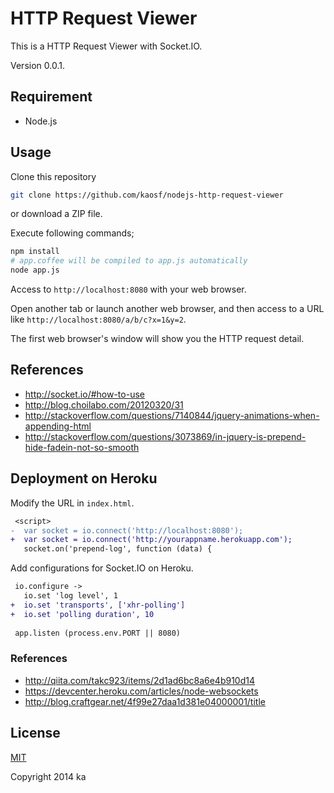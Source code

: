 # HTTP Request Viewer

This is a HTTP Request Viewer with Socket.IO.

Version 0.0.1.

## Requirement

* Node.js

## Usage

Clone this repository

```sh
git clone https://github.com/kaosf/nodejs-http-request-viewer
```

or download a ZIP file.

Execute following commands;

```sh
npm install
# app.coffee will be compiled to app.js automatically
node app.js
```

Access to `http://localhost:8080` with your web browser.

Open another tab or launch another web browser,
and then access to a URL like `http://localhost:8080/a/b/c?x=1&y=2`.

The first web browser's window will show you the HTTP request detail.

## References

* http://socket.io/#how-to-use
* http://blog.choilabo.com/20120320/31
* http://stackoverflow.com/questions/7140844/jquery-animations-when-appending-html
* http://stackoverflow.com/questions/3073869/in-jquery-is-prepend-hide-fadein-not-so-smooth

## Deployment on Heroku

Modify the URL in `index.html`.

```diff
 <script>
-  var socket = io.connect('http://localhost:8080');
+  var socket = io.connect('http://yourappname.herokuapp.com');
   socket.on('prepend-log', function (data) {
```

Add configurations for Socket.IO on Heroku.

```diff
 io.configure ->
   io.set 'log level', 1
+  io.set 'transports', ['xhr-polling']
+  io.set 'polling duration', 10
 
 app.listen (process.env.PORT || 8080)
```

### References

* http://qiita.com/takc923/items/2d1ad6bc8a6e4b910d14
* https://devcenter.heroku.com/articles/node-websockets
* http://blog.craftgear.net/4f99e27daa1d381e04000001/title

## License

[MIT](http://opensource.org/licenses/MIT)

Copyright 2014 ka
